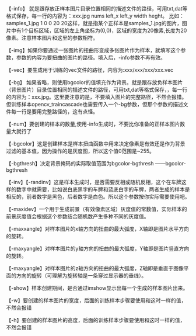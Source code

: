 【-info】 就是跟存放正样本图片目录位置相同的描述文件的路径，可用txt,dat等格式保存，每一行的内容为：xxx.jpg nums left_x left_y width heght。
比如：samples_1.jpg 1 0 0 20 20这样，就是指某个正样本是samples_1.jpg的图片，图片中有1个目标区域，区域的左上角坐标为(0,0)，区域的宽度为20像素,长度为20像素。注意样本图片和这里的参数相符。

【-img】如果你要通过一张图片的扭曲形变成多张图片作为样本，就填写这个参数，参数的内容为要扭曲的图片的路径。填入后，-info参数不再有效。

【-vec】要生成用于训练的vec文件的路径，内容为:xxx/xxx/xxx/xxx.vec

【-bg】 如果省略，则使用bgcolor的值填充作为背景。就是跟存放负样本图片（背景图片）目录位置相同的描述文件的路径，可用txt,dat等格式保存，，每一行的内容为：xxx.jpg。这里要注意的是，不要填入图片的完整路径，不然会报错。但训练样本opencv_traincascade也需要传入一个-bg参数，但那个参数的描述文件每一行是要用完整路径的，这有点怪。

【-num】要创建的样本的数量,使用-info生成时，不要比你准备的正样本图片数量大就行了

【-bgcolor】这是创建样本是样本扭曲函数中用来决定像素是有效还是作为背景过滤的基本值，因为操作的是灰度图，所以这个值0范围是~255。

【-bgthresh】决定背景掩码的实际取值范围为bgcolor-bgthresh ——bgcolor-bgthresh

【-inv】【-randinv】这是样本生成时，是否需要反相或随机反相，这个在车牌这样的数字中就需要，比如说白底黑字的车牌和蓝底白字的车牌，两者生成的样本是相反的，前者数字是黑色，后者数字是白色。所以这个参数按你实际需要使用吧。

【-maxidev】一个用于生成前景（有效像素区域）灰度值的常数值，实际样本的前景灰度值会根据这个参数结合随机数产生多种不同的灰度值。

【-maxxangle】对样本图片的x轴方向的扭曲的最大弧度，X轴即是图片水平方向的旋转。

【-maxyangle】对样本图片的y轴方向的扭曲的最大弧度，Y轴即是图片竖直方向的旋转。

【-maxyangle】对样本图片的z轴方向的扭曲的最大弧度，Z轴即是垂直于图像平面的方向的旋转（可理解为旋转轴是一条穿过显示器的垂线）。

【-show】样本创建期间，是否通过imshow显示出每一个生成的样本图片出来。

【-w】要创建的样本图片的宽度，后面的训练样本步骤要使用和这时一样的值，不然会报错

【-h】要创建的样本图片的高度，后面的训练样本步骤要使用和这时一样的值，不然会报错
